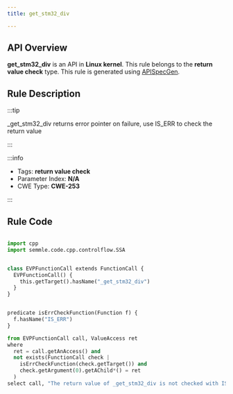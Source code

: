 ```yaml
---
title: get_stm32_div

---
```



## API Overview
**get_stm32_div** is an API in **Linux kernel**. This rule belongs to the **return value check** type. This rule is generated using [APISpecGen](../../tools/APISpecGen).
## Rule Description

:::tip

_get_stm32_div returns error pointer on failure, use IS_ERR to check the return value

:::

:::info

- Tags: **return value check**
- Parameter Index: **N/A**
- CWE Type: **CWE-253**

:::

## Rule Code
```python

import cpp
import semmle.code.cpp.controlflow.SSA


class EVPFunctionCall extends FunctionCall {
  EVPFunctionCall() {
    this.getTarget().hasName("_get_stm32_div")
  }
}


predicate isErrCheckFunction(Function f) {
  f.hasName("IS_ERR") 
}

from EVPFunctionCall call, ValueAccess ret
where
  ret = call.getAnAccess() and
  not exists(FunctionCall check |
    isErrCheckFunction(check.getTarget()) and
    check.getArgument(0).getAChild*() = ret
  )
select call, "The return value of _get_stm32_div is not checked with IS_ERR."
    
```